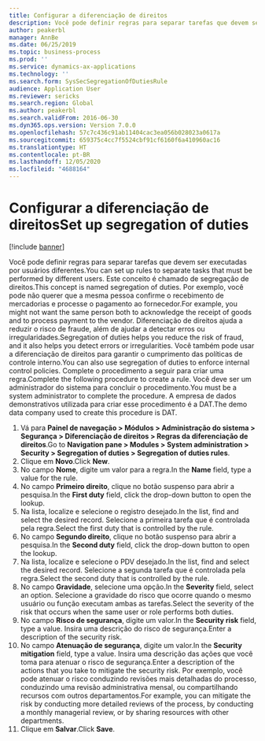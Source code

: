 ```yaml
---
title: Configurar a diferenciação de direitos
description: Você pode definir regras para separar tarefas que devem ser executadas por usuários diferentes.
author: peakerbl
manager: AnnBe
ms.date: 06/25/2019
ms.topic: business-process
ms.prod: ''
ms.service: dynamics-ax-applications
ms.technology: ''
ms.search.form: SysSecSegregationOfDutiesRule
audience: Application User
ms.reviewer: sericks
ms.search.region: Global
ms.author: peakerbl
ms.search.validFrom: 2016-06-30
ms.dyn365.ops.version: Version 7.0.0
ms.openlocfilehash: 57c7c436c91ab11404cac3ea056b028023a0617a
ms.sourcegitcommit: 659375c4cc7f5524cbf91cf6160f6a410960ac16
ms.translationtype: HT
ms.contentlocale: pt-BR
ms.lasthandoff: 12/05/2020
ms.locfileid: "4688164"
---
```

# <a name="set-up-segregation-of-duties"></a><span data-ttu-id="42bba-103">Configurar a diferenciação de direitos</span><span class="sxs-lookup"><span data-stu-id="42bba-103">Set up segregation of duties</span></span>

[!include [banner](../../includes/banner.md)]

<span data-ttu-id="42bba-104">Você pode definir regras para separar tarefas que devem ser executadas por usuários diferentes.</span><span class="sxs-lookup"><span data-stu-id="42bba-104">You can set up rules to separate tasks that must be performed by different users.</span></span> <span data-ttu-id="42bba-105">Este conceito é chamado de segregação de direitos.</span><span class="sxs-lookup"><span data-stu-id="42bba-105">This concept is named segregation of duties.</span></span> <span data-ttu-id="42bba-106">Por exemplo, você pode não querer que a mesma pessoa confirme o recebimento de mercadorias e processe o pagamento ao fornecedor.</span><span class="sxs-lookup"><span data-stu-id="42bba-106">For example, you might not want the same person both to acknowledge the receipt of goods and to process payment to the vendor.</span></span> <span data-ttu-id="42bba-107">Diferenciação de direitos ajuda a reduzir o risco de fraude, além de ajudar a detectar erros ou irregularidades.</span><span class="sxs-lookup"><span data-stu-id="42bba-107">Segregation of duties helps you reduce the risk of fraud, and it also helps you detect errors or irregularities.</span></span> <span data-ttu-id="42bba-108">Você também pode usar a diferenciação de direitos para garantir o cumprimento das políticas de controle interno.</span><span class="sxs-lookup"><span data-stu-id="42bba-108">You can also use segregation of duties to enforce internal control policies.</span></span> <span data-ttu-id="42bba-109">Complete o procedimento a seguir para criar uma regra.</span><span class="sxs-lookup"><span data-stu-id="42bba-109">Complete the following procedure to create a rule.</span></span> <span data-ttu-id="42bba-110">Você deve ser um administrador do sistema para concluir o procedimento.</span><span class="sxs-lookup"><span data-stu-id="42bba-110">You must be a system administrator to complete the procedure.</span></span> <span data-ttu-id="42bba-111">A empresa de dados demonstrativos utilizada para criar esse procedimento é a DAT.</span><span class="sxs-lookup"><span data-stu-id="42bba-111">The demo data company used to create this procedure is DAT.</span></span> 

1. <span data-ttu-id="42bba-112">Vá para **Painel de navegação > Módulos > Administração do sistema > Segurança > Diferenciação de direitos > Regras da diferenciação de direitos**.</span><span class="sxs-lookup"><span data-stu-id="42bba-112">Go to **Navigation pane > Modules > System administration > Security > Segregation of duties > Segregation of duties rules**.</span></span>
2. <span data-ttu-id="42bba-113">Clique em **Novo**.</span><span class="sxs-lookup"><span data-stu-id="42bba-113">Click **New**.</span></span>
3. <span data-ttu-id="42bba-114">No campo **Nome**, digite um valor para a regra.</span><span class="sxs-lookup"><span data-stu-id="42bba-114">In the **Name** field, type a value for the rule.</span></span>
4. <span data-ttu-id="42bba-115">No campo **Primeiro direito**, clique no botão suspenso para abrir a pesquisa.</span><span class="sxs-lookup"><span data-stu-id="42bba-115">In the **First duty** field, click the drop-down button to open the lookup.</span></span>
5. <span data-ttu-id="42bba-116">Na lista, localize e selecione o registro desejado.</span><span class="sxs-lookup"><span data-stu-id="42bba-116">In the list, find and select the desired record.</span></span> <span data-ttu-id="42bba-117">Selecione a primeira tarefa que é controlada pela regra.</span><span class="sxs-lookup"><span data-stu-id="42bba-117">Select the first duty that is controlled by the rule.</span></span>
6. <span data-ttu-id="42bba-118">No campo **Segundo direito**, clique no botão suspenso para abrir a pesquisa.</span><span class="sxs-lookup"><span data-stu-id="42bba-118">In the **Second duty** field, click the drop-down button to open the lookup.</span></span> 
7. <span data-ttu-id="42bba-119">Na lista, localize e selecione o PDV desejado.</span><span class="sxs-lookup"><span data-stu-id="42bba-119">In the list, find and select the desired record.</span></span> <span data-ttu-id="42bba-120">Selecione a segunda tarefa que é controlada pela regra.</span><span class="sxs-lookup"><span data-stu-id="42bba-120">Select the second duty that is controlled by the rule.</span></span>
10. <span data-ttu-id="42bba-121">No campo **Gravidade**, selecione uma opção.</span><span class="sxs-lookup"><span data-stu-id="42bba-121">In the **Severity** field, select an option.</span></span> <span data-ttu-id="42bba-122">Selecione a gravidade do risco que ocorre quando o mesmo usuário ou função executam ambas as tarefas.</span><span class="sxs-lookup"><span data-stu-id="42bba-122">Select the severity of the risk that occurs when the same user or role performs both duties.</span></span>  
11. <span data-ttu-id="42bba-123">No campo **Risco de segurança**, digite um valor.</span><span class="sxs-lookup"><span data-stu-id="42bba-123">In the **Security risk** field, type a value.</span></span> <span data-ttu-id="42bba-124">Insira uma descrição do risco de segurança.</span><span class="sxs-lookup"><span data-stu-id="42bba-124">Enter a description of the security risk.</span></span>  
12. <span data-ttu-id="42bba-125">No campo **Atenuação de segurança**, digite um valor.</span><span class="sxs-lookup"><span data-stu-id="42bba-125">In the **Security mitigation** field, type a value.</span></span> <span data-ttu-id="42bba-126">Insira uma descrição das ações que você toma para atenuar o risco de segurança.</span><span class="sxs-lookup"><span data-stu-id="42bba-126">Enter a description of the actions that you take to mitigate the security risk.</span></span> <span data-ttu-id="42bba-127">Por exemplo, você pode atenuar o risco conduzindo revisões mais detalhadas do processo, conduzindo uma revisão administrativa mensal, ou compartilhando recursos com outros departamentos.</span><span class="sxs-lookup"><span data-stu-id="42bba-127">For example, you can mitigate the risk by conducting more detailed reviews of the process, by conducting a monthly managerial review, or by sharing resources with other departments.</span></span>     
13. <span data-ttu-id="42bba-128">Clique em **Salvar**.</span><span class="sxs-lookup"><span data-stu-id="42bba-128">Click **Save**.</span></span>


